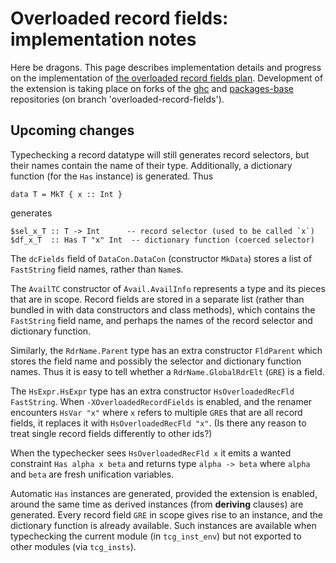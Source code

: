 # Overloaded record fields: implementation notes


Here be dragons. This page describes implementation details and progress on the implementation of [the overloaded record fields plan](records/overloaded-record-fields/plan). Development of the extension is taking place on forks of the [ ghc](https://github.com/adamgundry/ghc) and [ packages-base](https://github.com/adamgundry/packages-base) repositories (on branch 'overloaded-record-fields').

## Upcoming changes


Typechecking a record datatype will still generates record selectors, but their names contain the name of their type. Additionally, a dictionary function (for the `Has` instance) is generated. Thus

```wiki
data T = MkT { x :: Int }
```


generates

```wiki
$sel_x_T :: T -> Int      -- record selector (used to be called `x`)
$df_x_T  :: Has T "x" Int  -- dictionary function (coerced selector)
```


The `dcFields` field of `DataCon.DataCon` (constructor `MkData`) stores a list of `FastString` field names, rather than `Name`s.


The `AvailTC` constructor of `Avail.AvailInfo` represents a type and its pieces that are in scope. Record fields are stored in a separate list (rather than bundled in with data constructors and class methods), which contains the `FastString` field name, and perhaps the names of the record selector and dictionary function.


Similarly, the `RdrName.Parent` type has an extra constructor `FldParent` which stores the field name and possibly the selector and dictionary function names. Thus it is easy to tell whether a `RdrName.GlobalRdrElt` (`GRE`) is a field. 


The `HsExpr.HsExpr` type has an extra constructor `HsOverloadedRecFld FastString`. When `-XOverloadedRecordFields` is enabled, and the renamer encounters `HsVar "x"` where `x` refers to multiple `GRE`s that are all record fields, it replaces it with `HsOverloadedRecFld "x"`. (Is there any reason to treat single record fields differently to other ids?)


When the typechecker sees `HsOverloadedRecFld x` it emits a wanted constraint `Has alpha x beta` and returns type `alpha -> beta` where `alpha` and `beta` are fresh unification variables.


Automatic `Has` instances are generated, provided the extension is enabled, around the same time as derived instances (from **deriving** clauses) are generated. Every record field `GRE` in scope gives rise to an instance, and the dictionary function is already available. Such instances are available when typechecking the current module (in `tcg_inst_env`) but not exported to other modules (via `tcg_insts`).
